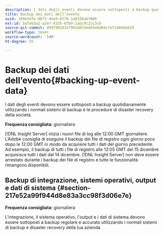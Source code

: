 ```yaml
---
description: I dati degli eventi devono essere sottoposti a backup quotidianamente utilizzando i normali sistemi di backup e le procedure di disaster recovery della società.
title: Backup dei dati dell’evento
uuid: 1b9e5dfe-0bf2-4ee9-bf70-1dd320a678d6
exl-id: 5afeb3a2-a2e7-4155-8fb9-1abc9c22c3c6
source-git-commit: d9df90242ef96188f4e4b5e6d04cfef196b0a628
workflow-type: tm+mt
source-wordcount: '149'
ht-degree: 5%

---
```


# Backup dei dati dell’evento{#backing-up-event-data}

I dati degli eventi devono essere sottoposti a backup quotidianamente utilizzando i normali sistemi di backup e le procedure di disaster recovery della società.

**Frequenza consigliata:** giornaliera

[!DNL Insight Server] inizia i nuovi file di log alle 12:00 GMT giornaliere. L’Adobe consiglia di eseguire il backup dei file di registro ogni giorno poco dopo le 12:00 GMT in modo da acquisire tutti i dati del giorno precedente. Ad esempio, il backup di tutti i file di registro alle 12:05 GMT del 15 dicembre acquisisce tutti i dati dal 14 dicembre. [!DNL Insight Server] non deve essere arrestato durante i backup dei file di registro e tutte le funzionalità rimangono disponibili.

## Backup di integrazione, sistemi operativi, output e dati di sistema {#section-217e52a99f944d8e83a3cc98f3d06e7e}

**Frequenza consigliata:** giornaliera

L&#39;integrazione, il sistema operativo, l&#39;output e i dati di sistema devono essere sottoposti a backup regolare e accurato utilizzando i normali sistemi di backup e disaster recovery della tua azienda.
